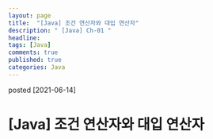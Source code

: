 ```yaml
---
layout: page
title:  "[Java] 조건 연산자와 대입 연산자"
description: " [Java] Ch-01 "
headline: 
tags: [Java]
comments: true
published: true
categories: Java
---
```

posted [2021-06-14] 

# [Java] 조건 연산자와 대입 연산자
